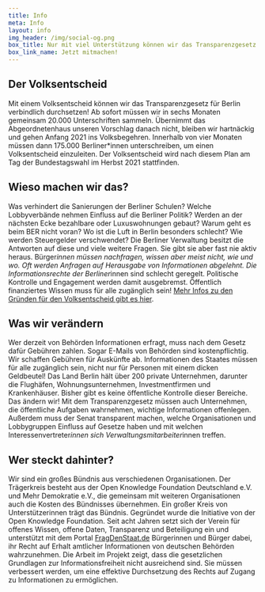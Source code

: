 ```yaml
---
title: Info
meta: Info
layout: info
img_header: /img/social-og.png
box_title: Nur mit viel Unterstützung können wir das Transparenzgesetz auf den Weg bringen! Wir freuen uns auf deine Hilfe!
box_link_name: Jetzt mitmachen!
---
```


## Der Volks&shy;entscheid
Mit einem Volksentscheid können wir das Transparenzgesetz für Berlin verbindlich durchsetzen! Ab sofort müssen wir in sechs Monaten gemeinsam 20.000 Unterschriften sammeln. Übernimmt das Abgeordnetenhaus unseren Vorschlag danach nicht, bleiben wir hartnäckig und gehen Anfang 2021 ins Volksbegehren. Innerhalb von vier Monaten müssen dann 175.000 Berliner*innen unterschreiben, um einen Volksentscheid einzuleiten. Der Volksentscheid wird nach diesem Plan am Tag der Bundestagswahl im Herbst 2021 stattfinden.

## Wieso machen wir das?
Was verhindert die Sanierungen der Berliner Schulen? Welche Lobbyverbände nehmen Einfluss auf die Berliner Politik? Werden an der nächsten Ecke bezahlbare oder Luxuswohnungen gebaut? Warum geht es beim BER nicht voran? Wo ist die Luft in Berlin besonders schlecht? Wie werden Steuergelder verschwendet? Die Berliner Verwaltung besitzt die Antworten auf diese und viele weitere Fragen. Sie gibt sie aber fast nie aktiv heraus. Bürger*innen müssen nachfragen, wissen aber meist nicht, wie und wo. Oft werden Anfragen auf Herausgabe von Informationen abgelehnt. Die Informationsrechte der Berliner*innen sind schlecht geregelt. Politische Kontrolle und Engagement werden damit ausgebremst. Öffentlich finanziertes Wissen muss für alle zugänglich sein! [Mehr Infos zu den Gründen für den Volksentscheid gibt es hier](/gruende/).

## Was wir verändern
Wer derzeit von Behörden Informationen erfragt, muss nach dem Gesetz dafür Gebühren zahlen. Sogar E-Mails von Behörden sind kostenpflichtig. Wir schaffen Gebühren für Auskünfte ab. Informationen des Staates müssen für alle zugänglich sein, nicht nur für Personen mit einem dicken Geldbeutel! Das Land Berlin hält über 200 private Unternehmen, darunter die Flughäfen, Wohnungsunternehmen, Investmentfirmen und Krankenhäuser. Bisher gibt es keine öffentliche Kontrolle dieser Bereiche. Das ändern wir! Mit dem Transparenzgesetz müssen auch Unternehmen, die öffentliche Aufgaben wahrnehmen, wichtige Informationen offenlegen. Außerdem muss der Senat transparent machen, welche Organisationen und Lobbygruppen Einfluss auf Gesetze haben und mit welchen Interessenvertreter*innen sich Verwaltungsmitarbeiter*innen treffen.

## Wer steckt dahinter?

Wir sind ein großes Bündnis aus verschiedenen Organisationen. Der Trägerkreis besteht aus der Open Knowledge Foundation Deutschland e.V. und Mehr Demokratie e.V., die gemeinsam mit weiteren Organisationen auch die Kosten des Bündnisses übernehmen. Ein großer Kreis von Unterstützerinnen trägt das Bündnis. Gegründet wurde die Initiative von der Open Knowledge Foundation. Seit acht Jahren setzt sich der Verein für offenes Wissen, offene Daten, Transparenz und Beteiligung ein und unterstützt mit dem Portal [FragDenStaat.de](https://fragdenstaat.de) Bürgerinnen und Bürger dabei, ihr Recht auf Erhalt amtlicher Informationen von deutschen Behörden wahrzunehmen. Die Arbeit im Projekt zeigt, dass die gesetzlichen Grundlagen zur Informationsfreiheit nicht ausreichend sind. Sie müssen verbessert werden, um eine effektive Durchsetzung des Rechts auf Zugang zu Informationen zu ermöglichen.
